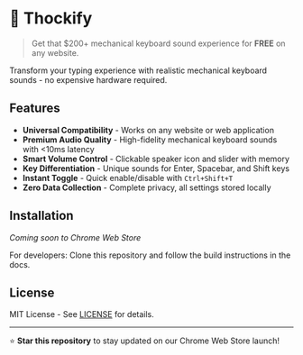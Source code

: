 # 🎹 Thockify

> Get that $200+ mechanical keyboard sound experience for **FREE** on any website.

Transform your typing experience with realistic mechanical keyboard sounds - no expensive hardware required.

## Features

- **Universal Compatibility** - Works on any website or web application
- **Premium Audio Quality** - High-fidelity mechanical keyboard sounds with <10ms latency
- **Smart Volume Control** - Clickable speaker icon and slider with memory
- **Key Differentiation** - Unique sounds for Enter, Spacebar, and Shift keys
- **Instant Toggle** - Quick enable/disable with `Ctrl+Shift+T`
- **Zero Data Collection** - Complete privacy, all settings stored locally

## Installation

_Coming soon to Chrome Web Store_

For developers: Clone this repository and follow the build instructions in the docs.

## License

MIT License - See [LICENSE](LICENSE) for details.

---

⭐ **Star this repository** to stay updated on our Chrome Web Store launch!
